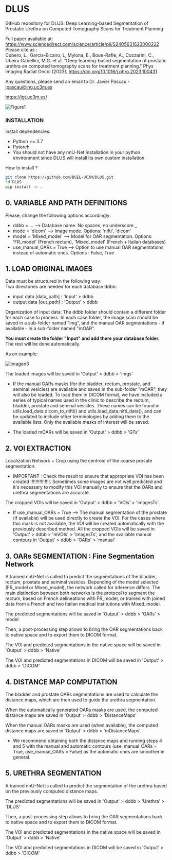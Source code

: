 # DLUS
GitHub repository for DLUS: Deep Learning-based Segmentation of Prostatic Urethra on Computed Tomography Scans for Treatment Planning

Full paper available at: https://www.sciencedirect.com/science/article/pii/S2405631623000222                                                                           
Please cite as :                                                                                                                                                       
Cubero, L., García-Elcano, L, Mylona, E., Boue-Rafle, A., Cozzarini, C., Ubeira Gabellini, M.G. et al. "Deep learning-based segmentation of prostatic urethra on computed tomography scans for treatment planning." Phys Imaging Radiat Oncol (2023), https://doi.org/10.1016/j.phro.2023.100431.

Any questions, please send an email to Dr. Javier Pascau  - jpascau@ing.uc3m.es

https://igt.uc3m.es/

![Figure1](https://user-images.githubusercontent.com/83298381/226644663-d59dfd54-1c1d-40e8-9a87-089862e4a396.png)

### INSTALLATION

Install dependencies:

- Python >= 3.7
- Pytorch
- You should not have any nnU-Net installation in your python environment since DLUS will install its own custom installation.

How to install ?

```bash
git clone https://github.com/BSEL-UC3M/DLUS.git
cd DLUS
pip install -e .
```


## 0. VARIABLE AND PATH DEFINITIONS

Please, change the following options accordingly:                                                                                                                       

- ddbb             = ...              -->    Database name. No spaces, no underscore _                                                                               
- mode             = 'dicom'          -->    Image mode. Options: 'nifti', 'dicom'                                                                                   
- model            = 'Mixed_model'    -->    Model for OAR segmentation. Options: 'FR_model' (French rectum), 'Mixed_model' (French + Italian databases)             
- use_manual_OARs  = True             -->    Option to use manual OAR segmentations instead of automatic ones. Options : False, True                                                       


## 1. LOAD ORIGINAL IMAGES   

Data must be structured in the following way:                                                                                                                         
  Two directories are needed for each database ddbb:                                                                                                                   
  - input data    [data_path] : 'Input' > ddbb                                                                                                                         
  - output data    [out_path] : 'Output' > ddbb                                                                                                                       
    
Organization of input data: The ddbb folder should contain a different folder for each case to process. In each case folder, the image scan should be saved in a sub-folder named "img", and the manual OAR segmentations - if available - in a sub-folder named "mOAR".

**You must create the folder "Input" and add there your database folder.** The rest will be done automatically.
    
As an example:
    
![Imagen3](https://github.com/BSEL-UC3M/DLUS/assets/83298381/26eb9231-dcad-4390-9ba9-b25839ae0d81)


The loaded images will be saved in 'Output' > ddbb > 'imgs'
    
- If the manual OARs masks (for the bladder, rectum, prostate, and seminal vesicles) are available and saved in the sub-folder "mOAR", they will also be loaded. To load them in DICOM format, we have included a series of typical names used in the clinic to describe the rectum, bladder, prostate and seminal vesicles. These names can be found in utils.load_data.dicom_to_nifti() and utils.load_data.nifti_data(), and can be updated to include other terminologies by adding them to the available lists. Only the available masks of interest will be saved. 
    
- The loaded mOARs will be saved in 'Output' > ddbb > 'GTs'

## 2. VOI EXTRACTION

Localization Network + Crop using the centroid of the coarse prosate segmentation. 

- IMPORTANT : Check the result to ensure that appropriate VOI has been created !!!!!!!!!!!!!!!. Sometimes some images are not well predicted and it's necessary to modify this VOI manually to ensure that the OARs and urethra segmentations are accurate.

The cropped VOIs will be saved in 'Output' > ddbb > 'VOIs' > 'imagesTs'
    
- If use_manual_OARs = True --> The manual segmentation of the prostate (if available) will be used directly to create the VOI. For the cases where this mask is not available, the VOI will be created automatically with the previously described method. All the cropped VOIs will be saved in 'Output' > ddbb > 'mVOIs' > 'imagesTs', and the available manual contours in 'Output' > ddbb > 'OARs' > 'manual'

## 3. OARs SEGMENTATION : Fine Segmentation Network

A trained nnU-Net is called to predict the segmentations of the bladder, rectum, prostate and seminal vesicles. Depending of the model selected (FR_model or Mixed_model), the network called for inference differs. The main distinction between both networks is the protocol to segment the rectum, based on French delineations with FR_model, or trained with joined data from a French and two Italian medical institutions with Mixed_model.

The predicted segmentations will be saved in 'Output' > ddbb > 'OARs' > model
    
Then, a post-processing step allows to bring the OAR segmentations back to native space and to export them to DICOM format. 
    
The VOI and predicted segmentations in the native space will be saved in 'Output' > ddbb > 'Native'
    
The VOI and predicted segmentations in DICOM will be saved in 'Output' > ddbb > 'DICOM'

## 4. DISTANCE MAP COMPUTATION

The bladder and prostate OARs segmentations are used to calculate the distance maps, which are then used to guide the urethra segmentation.

When the automatically generated OARs masks are used, the computed distance maps are saved in 'Output' > ddbb > 'DistanceMaps'
    
When the manual OARs masks are used (when available), the computed distance maps are saved in 'Output' > ddbb > 'mDistanceMaps'
    
- We recommend obtaining both the distance maps and running steps 4 and 5 with the manual and automatic contours (use_manual_OARs = True, use_manual_OARs = False) as the automatic ones are smoother in general.
    
## 5. URETHRA SEGMENTATION

A trained nnU-Net is called to predict the segmentation of the urethra based on the previously computed distance maps. 

The predicted segmentations will be saved in 'Output' > ddbb > 'Urethra' > 'DLUS'
    
Then, a post-processing step allows to bring the OAR segmentations back to native space and to export them to DICOM format. 
    
The VOI and predicted segmentations in the native space will be saved in 'Output' > ddbb > 'Native'
    
The VOI and predicted segmentations in DICOM will be saved in 'Output' > ddbb > 'DICOM'
